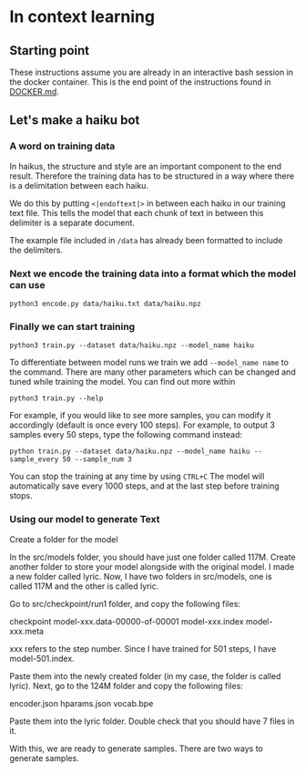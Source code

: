 # In context learning

## Starting point

These instructions assume you are already in an interactive bash session in the docker container.
This is the end point of the instructions found in [DOCKER.md](./DOCKER.md).

## Let's make a haiku bot

### A word on training data

In haikus, the structure and style are an important component to the end result. Therefore the training data has to be structured in a way where there is a delimitation between each haiku.

We do this by putting `<|endoftext|>` in between each haiku in our training text file. This tells the model that each chunk of text in between this delimiter is a separate document.

The example file included in `/data` has already been formatted to include the delimiters.

### Next we encode the training data into a format which the model can use

```
python3 encode.py data/haiku.txt data/haiku.npz
```

### Finally we can start training

```
python3 train.py --dataset data/haiku.npz --model_name haiku
```

To differentiate between model runs we train we add `--model_name name` to the command.
There are many other parameters which can be changed and tuned while training the model. You can find out more within

```
python3 train.py --help
```

For example, if you would like to see more samples, you can modify it accordingly (default is once every 100 steps). For example, to output 3 samples every 50 steps, type the following command instead:

```
python train.py --dataset data/haiku.npz --model_name haiku --sample_every 50 --sample_num 3
```

You can stop the training at any time by using `CTRL+C`
The model will automatically save every 1000 steps, and at the last step before training stops.

### Using our model to generate Text

Create a folder for the model

In the src/models folder, you should have just one folder called 117M. Create another folder to store your model alongside with the original model. I made a new folder called lyric. Now, I have two folders in src/models, one is called 117M and the other is called lyric.

Go to src/checkpoint/run1 folder, and copy the following files:

checkpoint
model-xxx.data-00000-of-00001
model-xxx.index
model-xxx.meta

xxx refers to the step number. Since I have trained for 501 steps, I have model-501.index.

Paste them into the newly created folder (in my case, the folder is called lyric). Next, go to the 124M folder and copy the following files:

encoder.json
hparams.json
vocab.bpe

Paste them into the lyric folder. Double check that you should have 7 files in it.

With this, we are ready to generate samples. There are two ways to generate samples.
